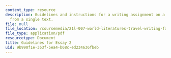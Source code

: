 ```yaml
---
content_type: resource
description: Guidelines and instructions for a writing assignment on a three passages
  from a single text.
file: null
file_location: /coursemedia/21l-007-world-literatures-travel-writing-fall-2008/9b990f1e353f5ea4b68ced234636fbeb_essay2_guideline.pdf
file_type: application/pdf
resourcetype: Document
title: Guidelines for Essay 2
uid: 9b990f1e-353f-5ea4-b68c-ed234636fbeb
---
```

